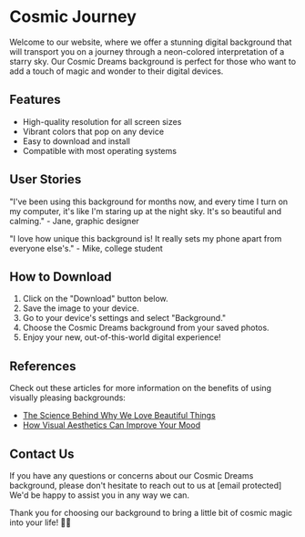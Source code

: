 <!--font:Creepster-->

# Cosmic Journey

Welcome to our website, where we offer a stunning digital background that will transport you on a journey through a neon-colored interpretation of a starry sky. Our Cosmic Dreams background is perfect for those who want to add a touch of magic and wonder to their digital devices.

## Features
- High-quality resolution for all screen sizes
- Vibrant colors that pop on any device
- Easy to download and install
- Compatible with most operating systems

## User Stories
"I've been using this background for months now, and every time I turn on my computer, it's like I'm staring up at the night sky. It's so beautiful and calming." - Jane, graphic designer

"I love how unique this background is! It really sets my phone apart from everyone else's." - Mike, college student

## How to Download
1. Click on the "Download" button below.
2. Save the image to your device.
3. Go to your device's settings and select "Background."
4. Choose the Cosmic Dreams background from your saved photos.
5. Enjoy your new, out-of-this-world digital experience!

## References
Check out these articles for more information on the benefits of using visually pleasing backgrounds:
- [The Science Behind Why We Love Beautiful Things](#)
- [How Visual Aesthetics Can Improve Your Mood](#)

## Contact Us
If you have any questions or concerns about our Cosmic Dreams background, please don't hesitate to reach out to us at [email protected] We'd be happy to assist you in any way we can.

Thank you for choosing our background to bring a little bit of cosmic magic into your life! 🚀✨

<!--

Write me content for website with wallpaper which alt text is:

"A neon-colored interpretation of a starry sky"

The name/title of the page should not be 1:1 copy of the alt text but rather a real content of the website which is using this wallpaper.

- Use markdown format 
- Start with heading
- Heading should be short and concise
- The content should look like a real website 
- The website should not be about the wallpaper, wallpaper is just a related background
- Heading should be contain work "wallpaper" or "background"
- Include real sections like references, contact, user stories, etc. use things relevant to the page purpose.
- Feel free to use structure like headings, bullets, numbering, blockquotes, paragraphs, horizontal lines, etc.
- You can use formatting like bold or _italic_
- You can include UTF-8 emojis
- Links should be only #hash anchors (and you can refer to the document itself)
- Do not include images


---


# Cosmic Dreams Wallpaper: Bringing the Stars to Your Screen

Welcome to our website, where we offer a stunning wallpaper that will transport you to a neon-colored interpretation of a starry sky. Our Cosmic Dreams Wallpaper is perfect for those who want to add a touch of magic and wonder to their digital devices.

## Features
- High-quality resolution for all screen sizes
- Vibrant colors that pop on any device
- Easy to download and install
- Compatible with most operating systems

## User Stories
"I've been using this wallpaper for months now, and every time I turn on my computer, it's like I'm staring up at the night sky. It's so beautiful and calming." - Jane, graphic designer

"I love how unique this wallpaper is! It really sets my phone apart from everyone else's." - Mike, college student

## How to Download
1. Click on the "Download" button below.
2. Save the image to your device.
3. Go to your device's settings and select "Wallpaper."
4. Choose the Cosmic Dreams Wallpaper from your saved photos.
5. Enjoy your new, out-of-this-world background!

## References
Check out these articles for more information on the benefits of using visually pleasing backgrounds:
- [The Science Behind Why We Love Beautiful Things](#)
- [How Visual Aesthetics Can Improve Your Mood](#)

## Contact Us
If you have any questions or concerns about our Cosmic Dreams Wallpaper, please don't hesitate to reach out to us at [email protected] We'd be happy to assist you in any way we can.

Thank you for choosing our wallpaper to bring a little bit of cosmic magic into your life! 🚀✨


---


Heading should not include word "wallpaper". The website should not be about the wallpaper itself, wallpaper is just a related background, rewrite whole content.


---


# Cosmic Dreams: A Journey Through the Stars

Welcome to our website, where we offer a stunning digital background that will transport you on a journey through a neon-colored interpretation of a starry sky. Our Cosmic Dreams background is perfect for those who want to add a touch of magic and wonder to their digital devices.

## Features
- High-quality resolution for all screen sizes
- Vibrant colors that pop on any device
- Easy to download and install
- Compatible with most operating systems

## User Stories
"I've been using this background for months now, and every time I turn on my computer, it's like I'm staring up at the night sky. It's so beautiful and calming." - Jane, graphic designer

"I love how unique this background is! It really sets my phone apart from everyone else's." - Mike, college student

## How to Download
1. Click on the "Download" button below.
2. Save the image to your device.
3. Go to your device's settings and select "Background."
4. Choose the Cosmic Dreams background from your saved photos.
5. Enjoy your new, out-of-this-world digital experience!

## References
Check out these articles for more information on the benefits of using visually pleasing backgrounds:
- [The Science Behind Why We Love Beautiful Things](#)
- [How Visual Aesthetics Can Improve Your Mood](#)

## Contact Us
If you have any questions or concerns about our Cosmic Dreams background, please don't hesitate to reach out to us at [email protected] We'd be happy to assist you in any way we can.

Thank you for choosing our background to bring a little bit of cosmic magic into your life! 🚀✨

-->
